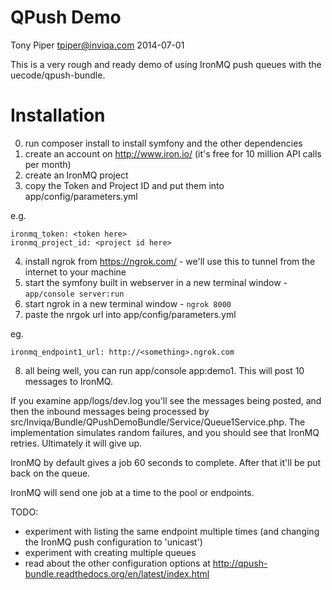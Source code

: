 QPush Demo
==========

Tony Piper <tpiper@inviqa.com> 2014-07-01

This is a very rough and ready demo of using IronMQ push queues with the uecode/qpush-bundle.



# Installation


0. run composer install to install symfony and the other dependencies
1. create an account on http://www.iron.io/ (it's free for 10 million API calls per month)
2. create an IronMQ project
3. copy the Token and Project ID and put them into app/config/parameters.yml

e.g.

    ironmq_token: <token here>
    ironmq_project_id: <project id here>

4. install ngrok from https://ngrok.com/ - we'll use this to tunnel from the internet to your machine
5. start the symfony built in webserver in a new terminal window - `app/console server:run`
6. start ngrok in a new terminal window - `ngrok 8000`
7. paste the nrgok url into app/config/parameters.yml

eg.

    ironmq_endpoint1_url: http://<something>.ngrok.com

8. all being well, you can run app/console app:demo1. This will post 10 messages to IronMQ.

If you examine app/logs/dev.log you'll see the messages being posted, and then the inbound messages being processed by
src/Inviqa/Bundle/QPushDemoBundle/Service/Queue1Service.php. The implementation simulates random failures, and you
should see that IronMQ retries. Ultimately it will give up.

IronMQ by default gives a job 60 seconds to complete. After that it'll be put back on the queue.

IronMQ will send one job at a time to the pool or endpoints.

TODO:
* experiment with listing the same endpoint multiple times (and changing the IronMQ push configuration to 'unicast')
* experiment with creating multiple queues
* read about the other configuration options at http://qpush-bundle.readthedocs.org/en/latest/index.html

